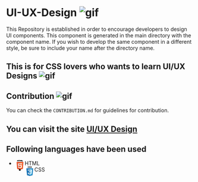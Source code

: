 # UI-UX-Design <img src="https://media.tenor.com/0_NdQQTvLpUAAAAi/shourimajo-never-ever-done.gif" alt="gif" width="85"/>

This Repository is established in order to encourage developers to design UI components. This component is generated in the main directory with the component name. 
If you wish to develop the same component in a different style, be sure to include your name after the directory name.

## This is for CSS lovers who wants to learn UI/UX Designs <img src="https://media.tenor.com/F3zVktXP-3gAAAAS/me-love.gif" alt="gif" width="85"/>

## Contribution <img src="https://media.tenor.com/4Fmqy0vIWiIAAAAj/チェックしてみて-チェックアウト.gif" alt="gif" width="67"/>
You can check the `CONTRIBUTION.md` for guidelines for contribution.

## You can visit the site [UI/UX Design](https://surajondev.github.io/UI-UX-Design/)

## Following languages have been used
- <img align="left" alt="HTML5" width="26px" src="https://raw.githubusercontent.com/github/explore/80688e429a7d4ef2fca1e82350fe8e3517d3494d/topics/html/html.png" /> HTML
- <img align="left" alt="CSS3" width="26px" src="https://raw.githubusercontent.com/github/explore/80688e429a7d4ef2fca1e82350fe8e3517d3494d/topics/css/css.png" /> CSS
